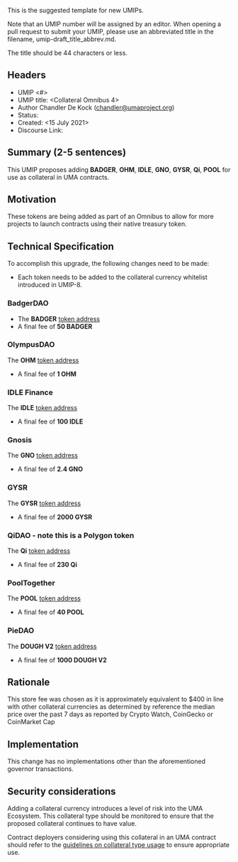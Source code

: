 This is the suggested template for new UMIPs.

Note that an UMIP number will be assigned by an editor. 
When opening a pull request to submit your UMIP, please use an abbreviated title in the filename, umip-draft_title_abbrev.md.

The title should be 44 characters or less.

## Headers
- UMIP <#> 
- UMIP title: <Collateral Omnibus 4>
- Author Chandler De Kock (chandler@umaproject.org)
- Status: <Draft> 
- Created: <15 July 2021>
- Discourse Link: <Link>

## Summary (2-5 sentences)

This UMIP proposes adding **BADGER**, **OHM**, **IDLE**, **GNO**, **GYSR**, **Qi**, **POOL** for use as collateral in UMA contracts.

## Motivation

These tokens are being added as part of an Omnibus to allow for more projects to launch contracts using their native treasury token. 

## Technical Specification

To accomplish this upgrade, the following changes need to be made:

- Each token needs to be added to the collateral currency whitelist introduced in UMIP-8.

### BadgerDAO
-   The **BADGER** [token address](https://etherscan.io/token/0x3472a5a71965499acd81997a54bba8d852c6e53d)
-   A final fee of **50 BADGER**

### OlympusDAO
  The **OHM** [token address](https://etherscan.io/address/0x383518188c0c6d7730d91b2c03a03c837814a899)
-   A final fee of **1 OHM** 

### IDLE Finance
  The **IDLE** [token address](https://etherscan.io/token/0x875773784af8135ea0ef43b5a374aad105c5d39e) 
-   A final fee of **100 IDLE**

### Gnosis
  The **GNO** [token address](https://etherscan.io/token/0x6810e776880c02933d47db1b9fc05908e5386b96) 
-   A final fee of **2.4 GNO**

### GYSR
  The **GYSR** [token address](https://etherscan.io/token/0xbEa98c05eEAe2f3bC8c3565Db7551Eb738c8CCAb)
-   A final fee of **2000 GYSR** 

### QiDAO - note this is a Polygon token
  The **Qi** [token address](https://polygonscan.com/token/0x580a84c73811e1839f75d86d75d88cca0c241ff4) 
-   A final fee of **230 Qi**

### PoolTogether
  The **POOL**  [token address](https://etherscan.io/token/0x0cec1a9154ff802e7934fc916ed7ca50bde6844e) 
-   A final fee of **40 POOL**

### PieDAO
   The **DOUGH V2** [token address](https://etherscan.io/token/0xad32A8e6220741182940c5aBF610bDE99E737b2D) 
-   A final fee of **1000 DOUGH V2**
## Rationale

This store fee was chosen as it is approximately equivalent to $400 in line with other collateral currencies as determined by reference the median price over the past 7 days as reported by Crypto Watch, CoinGecko or CoinMarket Cap 

## Implementation

This change has no implementations other than the aforementioned governor transactions.

## Security considerations

Adding a collateral currency introduces a level of risk into the UMA Ecosystem.  This collateral type should be monitored to ensure that the proposed collateral continues to have value.

Contract deployers considering using this collateral in an UMA contract should refer to the [guidelines on collateral type usage](https://docs.umaproject.org/uma-tokenholders/guidence-on-collateral-currency-addition) to ensure appropriate use.

